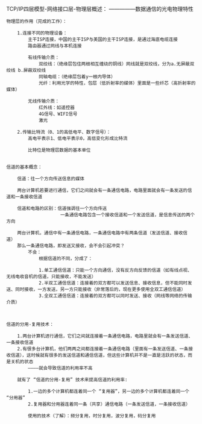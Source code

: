 TCP/IP四层模型-网络接口层-物理层概述：
—————数据通信的光电物理特性


	物理层的作用（完成的工作）：

		1.连接不同的物理设备：
			主干ISP连接，中国的主干ISP与美国的主干ISP连接，是通过海底电缆连接
			路由器通过网线与本机连接
			
			有线传输介质：
				双绞线：（绝缘层包住两根相互缠绕的铜线）网线就是双绞线，分为a.无屏蔽双绞线 b.屏蔽双绞线
				同轴电缆：（绝缘层包着y一根内导体）
				光纤：利用光学的特性，包层（低折射率的媒体）里面是一些纤芯（高折射率的媒体）
			
			无线传输介质：
				红外线：如遥控器
				4G信号、WIFI信号
				激光

		2.传输比特流（0、1的高低电平、数字信号）：
			高电平表示1、低电平表示0，高低变化形成比特流

			比特位是物理层数据的基本单位


	信道的基本概念：

		信道：往一个方向传送信息的媒体

		两台计算机若要进行通信，它们之间就会有一条通信电路，电路里面就会有一条发送的信道和一条接收信道

		信道和电路的区别：信道强调往一个方向传送
						一条通信电路包含一个接收信道和一个发送信道，是信息传送的两个方向

		两台计算机，通信中有一条通信电路，一条通信电路中有两条信道（发送信道、接收信道）
		那么一条通信电路，即发送又接收，会不会引起冲突？
			不会：
				根据信道的不同，分成了：

				1.单工通信信道：只能一个方向通信，没有反方向反馈的信道（如有线点视、无线电收音机的信道，只能接收，不能发送）
				2.半双工通信信道：连接着的双方都可以发送信息、接收信息，但不能同时发送、同时接收，一方发送，另一方只能接收（非常落后的，现在更多使用全双工通信信道）
				3.全双工通信信道：连接着的双方都可以同时发送、接收（网线等网络的传输介质）



	信道的分用-复用技术：

		1.两台计算机进行通信，它们之间就连接着一条通信电路，电路里就会有一条发送信道、一条接收信道
		2.有很多台计算机，他们两两之间都连接着一条通信电路（里面有一条发送信道、一条接收信道），这时候就有很多的发送信道和通信信道，但这些计算机并不是一直是活跃的状态，而是关机的状态
			————就会导致信道的利用率不高

		就有了 “信道的分用-复用” 技术来提高信道的利用率:

			1.一边的多个计算机都连着同一个 “复用器”，另一边的多个计算机都连着同一个 “分用器”
			2.复用器和分用器连着同一条（共享）通信电路（一条发送信道，一条接收信道）

			使用的技术（了解）：频分复用，时分复用，波分复用，码分复用